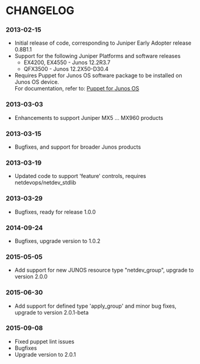 # CHANGELOG

### 2013-02-15
* Initial release of code, corresponding to Juniper Early Adopter release 0.8B1.1
* Support for the following Juniper Platforms and software releases
  * EX4200, EX4550 - Junos 12.2R3.7
  * QFX3500 - Junos 12.2X50-D30.4
* Requires Puppet for Junos OS software package to be installed on Junos OS device.  
  For documentation, refer to: [Puppet for Junos OS](http://www.juniper.net/techpubs/en_US/release-independent/junos-puppet/information-products/pathway-pages/index.html)
  
### 2013-03-03
* Enhancements to support Juniper MX5 ... MX960 products

### 2013-03-15
* Bugfixes, and support for broader Junos products

### 2013-03-19
* Updated code to support 'feature' controls, requires netdevops/netdev_stdlib

### 2013-03-29
* Bugfixes, ready for release 1.0.0

### 2014-09-24
* Bugfixes, upgrade version to 1.0.2

### 2015-05-05
* Add support for new JUNOS resource type "netdev_group", upgrade to version 2.0.0
  
### 2015-06-30
* Add support for defined type 'apply_group' and minor bug fixes, upgrade to version 2.0.1-beta

### 2015-09-08
* Fixed puppet lint issues
* Bugfixes
* Upgrade version to 2.0.1

